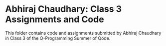 # Abhiraj Chaudhary: Class 3 Assignments and Code
This folder contains code and assignments submitted by Abhiraj Chaudhary in Class 3 of the Q-Programming Summer of Qode.